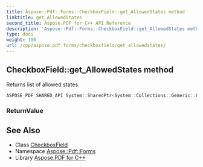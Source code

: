 ```yaml
---
title: Aspose::Pdf::Forms::CheckboxField::get_AllowedStates method
linktitle: get_AllowedStates
second_title: Aspose.PDF for C++ API Reference
description: 'Aspose::Pdf::Forms::CheckboxField::get_AllowedStates method. Returns list of allowed states in C++.'
type: docs
weight: 100
url: /cpp/aspose.pdf.forms/checkboxfield/get_allowedstates/
---
```

## CheckboxField::get_AllowedStates method


Returns list of allowed states.

```cpp
ASPOSE_PDF_SHARED_API System::SharedPtr<System::Collections::Generic::List<System::String>> Aspose::Pdf::Forms::CheckboxField::get_AllowedStates()
```


### ReturnValue



## See Also

* Class [CheckboxField](../)
* Namespace [Aspose::Pdf::Forms](../../)
* Library [Aspose.PDF for C++](../../../)
